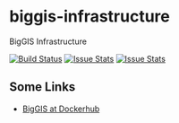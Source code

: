 # biggis-infrastructure
BigGIS Infrastructure


[![Build Status](https://travis-ci.org/biggis-project/biggis-infrastructure.svg?branch=master)](https://travis-ci.org/biggis-project/biggis-infrastructure)
[![Issue Stats](http://issuestats.com/github/biggis-project/biggis-infrastructure/badge/pr)](http://issuestats.com/github/biggis-project/biggis-infrastructure)
[![Issue Stats](http://issuestats.com/github/biggis-project/biggis-infrastructure/badge/issue)](http://issuestats.com/github/biggis-project/biggis-infrastructure)

## Some Links
- [BigGIS at Dockerhub](https://hub.docker.com/r/biggis/)
